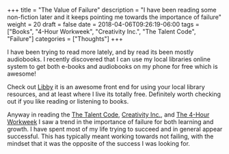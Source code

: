 +++
title = "The Value of Failure"
description = "I have been reading some non-fiction later and it keeps pointing me towards the importance of failure"
weight = 20
draft = false
date = 2018-04-06T09:26:19-06:00
tags = ["Books", "4-Hour Workweek", "Creativity Inc.", "The Talent Code", "Failure"]
categories = ["Thoughts"]
+++

I have been trying to read more lately, and by read its been mostly audiobooks. I recently discovered that I can use my local libraries online system to get both e-books and audiobooks on my phone for free which is awesome!

Check out [Libby](https://meet.libbyapp.com/) it is an awesome front end for using your local library resources, and at least where I live its totally free. Definitely worth checking out if you like reading or listening to books.

Anyway in reading the
[The Talent Code](https://amzn.to/2HduWYK),
[Creativity Inc.](https://amzn.to/2HduWYK), and
[The 4-Hour Workweek](https://amzn.to/2HduWYK)
I saw a trend in the importance of failure for both learning and growth. I have spent most of my life trying to succeed and in general appear successful. This has typically meant working towards not failing, with the mindset that it was the opposite of the success I was looking for.
